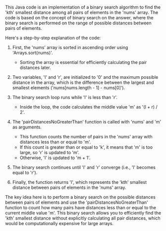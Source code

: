 This Java code is an implementation of a binary search algorithm to find the 'kth' smallest distance among all pairs of elements in the 'nums' array. The code is 
based on the concept of binary search on the answer, where the binary search is performed on the range of possible distances between pairs of elements.

Here's a step-by-step explanation of the code:

1. First, the 'nums' array is sorted in ascending order using 'Arrays.sort(nums)'.
   - Sorting the array is essential for efficiently calculating the pair distances later.

2. Two variables, 'l' and 'r', are initialized to '0' and the maximum possible distance in the array, which is the difference between the largest and smallest 
   elements ('nums[nums.length - 1] - nums[0]').

3. The binary search loop runs while 'l' is less than 'r'.
   - Inside the loop, the code calculates the middle value 'm' as '(l + r) / 2'.

4. The 'pairDistancesNoGreaterThan' function is called with 'nums' and 'm' as arguments.
   - This function counts the number of pairs in the 'nums' array with distances less than or equal to 'm'.
   - If this count is greater than or equal to 'k', it means that 'm' is too large, so 'r' is updated to 'm'.
   - Otherwise, 'l' is updated to 'm + 1'.

5. The binary search continues until 'l' and 'r' converge (i.e., 'l' becomes equal to 'r').

6. Finally, the function returns 'l', which represents the 'kth' smallest distance between pairs of elements in the 'nums' array.


The key idea here is to perform a binary search on the possible distances between pairs of elements and use the 'pairDistancesNoGreaterThan' function to count how 
many pairs have distances less than or equal to the current middle value 'm'. This binary search allows you to efficiently find the 'kth' smallest distance without 
explicitly calculating all pair distances, which would be computationally expensive for large arrays.

